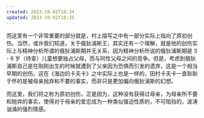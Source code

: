 ```yaml
---
created: 2023-10-02T18:34
updated: 2023-10-02T18:35
---
```

而这里有一个非常重要的部分就是，村上描写之中有一部分实际上指向了原初创伤。当然，或许我们知道，关于俄狄浦斯王，其实还有一个理解，就是他的创伤实际上与精神分析所谓的俄狄浦斯期并无关系，因为精神分析所说的俄狄浦斯期是 3 - 6 岁（待查）儿童想要独占父母，而与同性父母之间的竞争。但是，考虑到俄狄浦斯自己是在刚刚出生的时候就遭到了父亲因为恐惧而引发的遗弃，这是一个相当早期的创伤。这在《海边的卡夫卡》之中实际上也是一样的，田村卡夫卡一直耿耿于怀的是被母亲抛弃和不要的事实，而非只是更加偏向俄狄浦斯的幻想。

而这里，我们将之称为原初创伤，正是因为，这种没有获得过母亲，为母亲所不要和抛弃的事实，使得对于母亲的爱恋成为一种类似强迫性质的，不可阻挡的，波涛汹涌的强烈情感。